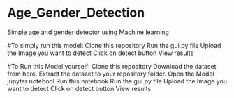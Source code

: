 # Age_Gender_Detection

Simple age and gender detector using Machine learning

#To simply run this model:
Clone this repository
Run the gui.py file
Upload the Image you want to detect
Click on detect button
View results

#To Run this Model yourself:
Clone this repository
Download the dataset from here.
Extract the dataset to your repository folder.
Open the Model jupyter notebool
Run this notebook
Run the gui.py file
Upload the Image you want to detect
Click on detect button
View results
